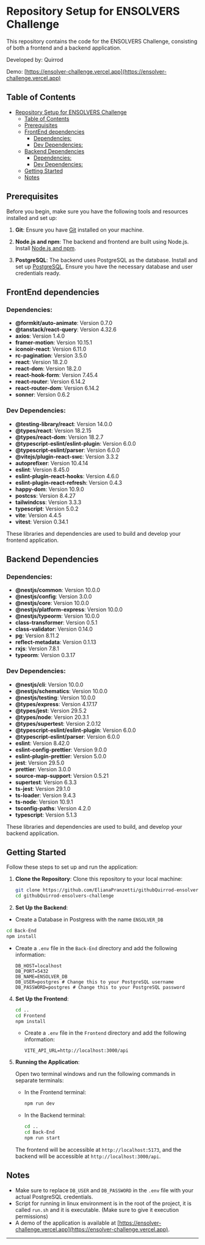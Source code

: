 # Repository Setup for ENSOLVERS Challenge

This repository contains the code for the ENSOLVERS Challenge, consisting of both a frontend and a backend application.

Developed by: Quirrod

Demo: [https://ensolver-challenge.vercel.app](https://ensolver-challenge.vercel.app)

## Table of Contents
- [Repository Setup for ENSOLVERS Challenge](#repository-setup-for-ensolvers-challenge)
  - [Table of Contents](#table-of-contents)
  - [Prerequisites](#prerequisites)
  - [FrontEnd dependencies](#frontend-dependencies)
    - [Dependencies:](#dependencies)
    - [Dev Dependencies:](#dev-dependencies)
  - [Backend Dependencies](#backend-dependencies)
    - [Dependencies:](#dependencies-1)
    - [Dev Dependencies:](#dev-dependencies-1)
  - [Getting Started](#getting-started)
  - [Notes](#notes)

## Prerequisites

Before you begin, make sure you have the following tools and resources installed and set up:

1. **Git**: Ensure you have [Git](https://git-scm.com/) installed on your machine.

2. **Node.js and npm**: The backend and frontend are built using Node.js. Install [Node.js and npm](https://nodejs.org/).

3. **PostgreSQL**: The backend uses PostgreSQL as the database. Install and set up [PostgreSQL](https://www.postgresql.org/). Ensure you have the necessary database and user credentials ready.

## FrontEnd dependencies
### Dependencies:

- **@formkit/auto-animate**: Version 0.7.0
- **@tanstack/react-query**: Version 4.32.6
- **axios**: Version 1.4.0
- **framer-motion**: Version 10.15.1
- **iconoir-react**: Version 6.11.0
- **rc-pagination**: Version 3.5.0
- **react**: Version 18.2.0
- **react-dom**: Version 18.2.0
- **react-hook-form**: Version 7.45.4
- **react-router**: Version 6.14.2
- **react-router-dom**: Version 6.14.2
- **sonner**: Version 0.6.2

### Dev Dependencies:

- **@testing-library/react**: Version 14.0.0
- **@types/react**: Version 18.2.15
- **@types/react-dom**: Version 18.2.7
- **@typescript-eslint/eslint-plugin**: Version 6.0.0
- **@typescript-eslint/parser**: Version 6.0.0
- **@vitejs/plugin-react-swc**: Version 3.3.2
- **autoprefixer**: Version 10.4.14
- **eslint**: Version 8.45.0
- **eslint-plugin-react-hooks**: Version 4.6.0
- **eslint-plugin-react-refresh**: Version 0.4.3
- **happy-dom**: Version 10.9.0
- **postcss**: Version 8.4.27
- **tailwindcss**: Version 3.3.3
- **typescript**: Version 5.0.2
- **vite**: Version 4.4.5
- **vitest**: Version 0.34.1

These libraries and dependencies are used to build and develop your frontend application. 

## Backend Dependencies
### Dependencies:

- **@nestjs/common**: Version 10.0.0
- **@nestjs/config**: Version 3.0.0
- **@nestjs/core**: Version 10.0.0
- **@nestjs/platform-express**: Version 10.0.0
- **@nestjs/typeorm**: Version 10.0.0
- **class-transformer**: Version 0.5.1
- **class-validator**: Version 0.14.0
- **pg**: Version 8.11.2
- **reflect-metadata**: Version 0.1.13
- **rxjs**: Version 7.8.1
- **typeorm**: Version 0.3.17

### Dev Dependencies:

- **@nestjs/cli**: Version 10.0.0
- **@nestjs/schematics**: Version 10.0.0
- **@nestjs/testing**: Version 10.0.0
- **@types/express**: Version 4.17.17
- **@types/jest**: Version 29.5.2
- **@types/node**: Version 20.3.1
- **@types/supertest**: Version 2.0.12
- **@typescript-eslint/eslint-plugin**: Version 6.0.0
- **@typescript-eslint/parser**: Version 6.0.0
- **eslint**: Version 8.42.0
- **eslint-config-prettier**: Version 9.0.0
- **eslint-plugin-prettier**: Version 5.0.0
- **jest**: Version 29.5.0
- **prettier**: Version 3.0.0
- **source-map-support**: Version 0.5.21
- **supertest**: Version 6.3.3
- **ts-jest**: Version 29.1.0
- **ts-loader**: Version 9.4.3
- **ts-node**: Version 10.9.1
- **tsconfig-paths**: Version 4.2.0
- **typescript**: Version 5.1.3


These libraries and dependencies are used to build, and develop your backend application.
## Getting Started

Follow these steps to set up and run the application:

1. **Clone the Repository**: Clone this repository to your local machine:

   ```bash
   git clone https://github.com/ElianaPranzetti/githubQuirrod-ensolvers-challenge
   cd githubQuirrod-ensolvers-challenge
   ```

2. **Set Up the Backend**:
  - Create a Database in Postgress with the name `ENSOLVER_DB`

   ```bash
   cd Back-End
   npm install
   ```

   - Create a `.env` file in the `Back-End` directory and add the following information:

     ```plaintext
     DB_HOST=localhost
     DB_PORT=5432
     DB_NAME=ENSOLVER_DB
     DB_USER=postgres # Change this to your PostgreSQL username
     DB_PASSWORD=postgres # Change this to your PostgreSQL password
     ```

4. **Set Up the Frontend**:

   ```bash
   cd ..
   cd Frontend
   npm install
   ```

   - Create a `.env` file in the `Frontend` directory and add the following information:

     ```plaintext
     VITE_API_URL=http://localhost:3000/api
     ```

5. **Running the Application**:

   Open two terminal windows and run the following commands in separate terminals:

   - In the Frontend terminal:

     ```bash
     npm run dev
     ```

   - In the Backend terminal:

     ```bash
     cd ..
     cd Back-End
     npm run start
     ```

   The frontend will be accessible at `http://localhost:5173`, and the backend will be accessible at `http://localhost:3000/api`.

## Notes

- Make sure to replace `DB_USER` and `DB_PASSWORD` in the `.env` file with your actual PostgreSQL credentials.
- Script for running in linux environment is in the root of the project, it is called `run.sh` and it is executable. (Make sure to give it execution permissions)
- A demo of the application is available at [https://ensolver-challenge.vercel.app](https://ensolver-challenge.vercel.app).

---
